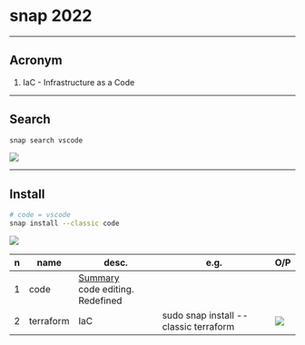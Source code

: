 # snap 2022

---

## Acronym
1. IaC - Infrastructure as a Code

---

## Search
````sh
snap search vscode
````
[<img src="https://i.imgur.com/rVPSejN.png">](https://i.imgur.com/rVPSejN.png)

---

## Install
````sh
# code = vscode
snap install --classic code
````
[<img src="https://i.imgur.com/Q94DNsV.png">](https://i.imgur.com/Q94DNsV.png)

|n|name|desc.|e.g.|O/P|
|-|----|-----|----|---|
|1|code|<ins>Summary</ins><br/>code editing. Redefined||
|2|terraform|IaC|sudo snap install --classic terraform|[<img src="https://i.imgur.com/30Bun4L.png">](https://i.imgur.com/30Bun4L.png)|
